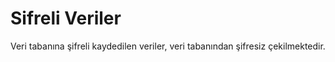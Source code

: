 # Sifreli Veriler
Veri tabanına şifreli kaydedilen veriler, veri tabanından şifresiz çekilmektedir.

